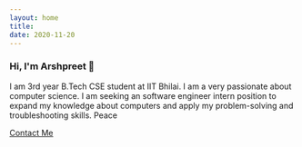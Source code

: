 ```yaml
---
layout: home
title: 
date: 2020-11-20 
---
```

### Hi, I'm Arshpreet 👋
I am 3rd year B.Tech CSE student at IIT Bhilai. I am a very passionate about computer science. I am seeking an software engineer intern position to expand my knowledge about computers and apply my problem-solving and troubleshooting skills.
Peace 

<a href="/contact.html" class="highlighted">Contact Me</a>